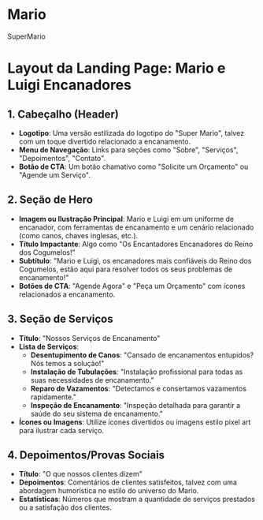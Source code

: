 # Mario
 SuperMario
# Layout da Landing Page: Mario e Luigi Encanadores

## 1. Cabeçalho (Header)

- **Logotipo**: Uma versão estilizada do logotipo do "Super Mario", talvez com um toque divertido relacionado a encanamento.
- **Menu de Navegação**: Links para seções como "Sobre", "Serviços", "Depoimentos", "Contato".
- **Botão de CTA**: Um botão chamativo como "Solicite um Orçamento" ou "Agende um Serviço".

## 2. Seção de Hero

- **Imagem ou Ilustração Principal**: Mario e Luigi em um uniforme de encanador, com ferramentas de encanamento e um cenário relacionado (como canos, chaves inglesas, etc.).
- **Título Impactante**: Algo como "Os Encantadores Encanadores do Reino dos Cogumelos!"
- **Subtítulo**: "Mario e Luigi, os encanadores mais confiáveis do Reino dos Cogumelos, estão aqui para resolver todos os seus problemas de encanamento!"
- **Botões de CTA**: "Agende Agora" e "Peça um Orçamento" com ícones relacionados a encanamento.

## 3. Seção de Serviços

- **Título**: "Nossos Serviços de Encanamento"
- **Lista de Serviços**:
  - **Desentupimento de Canos**: "Cansado de encanamentos entupidos? Nós temos a solução!"
  - **Instalação de Tubulações**: "Instalação profissional para todas as suas necessidades de encanamento."
  - **Reparo de Vazamentos**: "Detectamos e consertamos vazamentos rapidamente."
  - **Inspeção de Encanamento**: "Inspeção detalhada para garantir a saúde do seu sistema de encanamento."
- **Ícones ou Imagens**: Utilize ícones divertidos ou imagens estilo pixel art para ilustrar cada serviço.

## 4. Depoimentos/Provas Sociais

- **Título**: "O que nossos clientes dizem"
- **Depoimentos**: Comentários de clientes satisfeitos, talvez com uma abordagem humorística no estilo do universo do Mario.
- **Estatísticas**: Números que mostram a quantidade de serviços prestados ou a satisfação dos clientes.